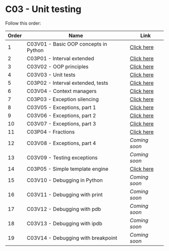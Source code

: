 # C03 - Unit testing

Follow this order:


| Order | Name                                                    | Link                     |
|-------|---------------------------------------------------------|--------------------------|
| 1     | C03V01 - Basic OOP concepts in Python                   | [Click here](01-C03V01/) |
| 2     | C03P01 - Interval extended                              | [Click here](02-C03P01/) |
| 3     | C03V02 - OOP principles                                 | [Click here](03-C03V02/) |
| 4     | C03V03 - Unit tests                                     | [Click here](04-C03V03/) |
| 5     | C03P02 - Interval extended, tests                       | [Click here](05-C03P02/) |
| 6     | C03V04 - Context managers                               | [Click here](06-C03V04/) |
| 7     | C03P03 - Exception silencing                            | [Click here](07-C03P03/) |
| 8     | C03V05 - Exceptions, part 1                             | [Click here](08-C03V05/) |
| 9     | C03V06 - Exceptions, part 2                             | [Click here](09-C03V06/) |
| 10    | C03V07 - Exceptions, part 3                             | [Click here](10-C03V07/) |
| 11    | C03P04 - Fractions                                      | [Click here](11-C03P04/) |
| 12    | C03V08 - Exceptions, part 4                             | *Coming soon*            |
| 13    | C03V09 - Testing exceptions                             | *Coming soon*            |
| 14    | C03P05 - Simple template engine                         | [Click here](13-C03P05/) |
| 15    | C03V10 - Debugging in Python                            | *Coming soon*            |
| 16    | C03V11 - Debugging with print                           | *Coming soon*            |
| 17    | C03V12 - Debugging with pdb                             | *Coming soon*            |
| 18    | C03V13 - Debugging with ipdb                            | *Coming soon*            |
| 19    | C03V14 - Debugging with breakpoint                      | *Coming soon*            |
